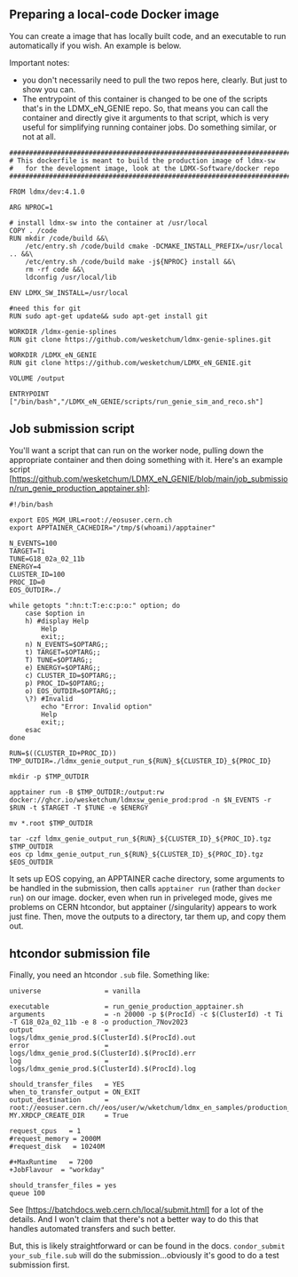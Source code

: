 ## Preparing a local-code Docker image

You can create a image that has locally built code, and an executable to run automatically if you wish. An example is below.

Important notes:
* you don't necessarily need to pull the two repos here, clearly. But just to show you can.
* The entrypoint of this container is changed to be one of the scripts that's in the LDMX_eN_GENIE repo. So, that means you can call the container and directly give it arguments to that script, which is very useful for simplifying running container jobs. Do something similar, or not at all.

```
###############################################################################
# This dockerfile is meant to build the production image of ldmx-sw
#   for the development image, look at the LDMX-Software/docker repo
###############################################################################

FROM ldmx/dev:4.1.0

ARG NPROC=1

# install ldmx-sw into the container at /usr/local
COPY . /code
RUN mkdir /code/build &&\
    /etc/entry.sh /code/build cmake -DCMAKE_INSTALL_PREFIX=/usr/local .. &&\
    /etc/entry.sh /code/build make -j${NPROC} install &&\
    rm -rf code &&\
    ldconfig /usr/local/lib

ENV LDMX_SW_INSTALL=/usr/local

#need this for git
RUN sudo apt-get update&& sudo apt-get install git

WORKDIR /ldmx-genie-splines
RUN git clone https://github.com/wesketchum/ldmx-genie-splines.git

WORKDIR /LDMX_eN_GENIE
RUN git clone https://github.com/wesketchum/LDMX_eN_GENIE.git

VOLUME /output

ENTRYPOINT ["/bin/bash","/LDMX_eN_GENIE/scripts/run_genie_sim_and_reco.sh"]
```

## Job submission script
You'll want a script that can run on the worker node, pulling down the appropriate container and then doing something with it. Here's an example script [https://github.com/wesketchum/LDMX_eN_GENIE/blob/main/job_submission/run_genie_production_apptainer.sh]:
```
#!/bin/bash

export EOS_MGM_URL=root://eosuser.cern.ch
export APPTAINER_CACHEDIR="/tmp/$(whoami)/apptainer"

N_EVENTS=100
TARGET=Ti
TUNE=G18_02a_02_11b
ENERGY=4
CLUSTER_ID=100
PROC_ID=0
EOS_OUTDIR=./

while getopts ":hn:t:T:e:c:p:o:" option; do
    case $option in
	h) #display Help
	    Help
	    exit;;
	n) N_EVENTS=$OPTARG;;
	t) TARGET=$OPTARG;;
	T) TUNE=$OPTARG;;
	e) ENERGY=$OPTARG;;
	c) CLUSTER_ID=$OPTARG;;
	p) PROC_ID=$OPTARG;;
	o) EOS_OUTDIR=$OPTARG;;
	\?) #Invalid
	    echo "Error: Invalid option"
	    Help
	    exit;;
    esac
done

RUN=$((CLUSTER_ID+PROC_ID))
TMP_OUTDIR=./ldmx_genie_output_run_${RUN}_${CLUSTER_ID}_${PROC_ID}

mkdir -p $TMP_OUTDIR

apptainer run -B $TMP_OUTDIR:/output:rw docker://ghcr.io/wesketchum/ldmxsw_genie_prod:prod -n $N_EVENTS -r $RUN -t $TARGET -T $TUNE -e $ENERGY

mv *.root $TMP_OUTDIR

tar -czf ldmx_genie_output_run_${RUN}_${CLUSTER_ID}_${PROC_ID}.tgz $TMP_OUTDIR
eos cp ldmx_genie_output_run_${RUN}_${CLUSTER_ID}_${PROC_ID}.tgz $EOS_OUTDIR
```
It sets up EOS copying, an APPTAINER cache directory, some arguments to be handled in the submission, then calls `apptainer run` (rather than `docker run`) on our image. docker, even when run in priveleged mode, gives me problems on CERN htcondor, but apptainer (/singularity) appears to work just fine. Then, move the outputs to a directory, tar them up, and copy them out.

## htcondor submission file
Finally, you need an htcondor `.sub` file. Something like:
```
universe                = vanilla

executable              = run_genie_production_apptainer.sh
arguments               = -n 20000 -p $(ProcId) -c $(ClusterId) -t Ti -T G18_02a_02_11b -e 8 -o production_7Nov2023
output                  = logs/ldmx_genie_prod.$(ClusterId).$(ProcId).out
error                   = logs/ldmx_genie_prod.$(ClusterId).$(ProcId).err
log                     = logs/ldmx_genie_prod.$(ClusterId).$(ProcId).log

should_transfer_files   = YES
when_to_transfer_output = ON_EXIT
output_destination      = root://eosuser.cern.ch//eos/user/w/wketchum/ldmx_en_samples/production_7Nov2023/
MY.XRDCP_CREATE_DIR     = True

request_cpus   = 1
#request_memory = 2000M
#request_disk   = 10240M

#+MaxRuntime   = 7200
+JobFlavour  = "workday"

should_transfer_files = yes
queue 100
```
See [https://batchdocs.web.cern.ch/local/submit.html] for a lot of the details. And I won't claim that there's not a better way to do this that handles automated transfers and such better.

But, this is likely straightforward or can be found in the docs. 
`condor_submit your_sub_file.sub` will do the submission...obviously it's good to do a test submission first.

